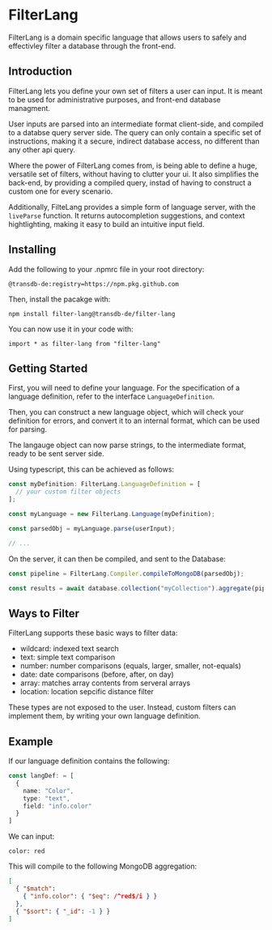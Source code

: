 # FilterLang

FilterLang is a domain specific language that allows users to safely and effectivley filter a database through the front-end.

## Introduction

FilterLang lets you define your own set of filters a user can input. It is meant to be used for administrative purposes, and front-end database managment.

User inputs are parsed into an intermediate format client-side, and compiled to a databse query server side.
The query can only contain a specific set of instructions, making it a secure, indirect database access, no different than any other api query.

Where the power of FilterLang comes from, is being able to define a huge, versatile set of filters, without having to clutter your ui.
It also simplifies the back-end, by providing a compiled query, instad of having to construct a custom one for every scenario.

Additionally, FilteLang provides a simple form of language server, with the `liveParse` function.
It returns autocompletion suggestions, and context hightlighting, making it easy to build an intuitive input field.

## Installing

Add the following to your .npmrc file in your root directory:

`@transdb-de:registry=https://npm.pkg.github.com`

Then, install the pacakge with:

`npm install filter-lang@transdb-de/filter-lang`

You can now use it in your code with:

`import * as filter-lang from "filter-lang"`

## Getting Started

First, you will need to define your language. For the specification of a language definition, refer to the interface `LanguageDefinition`.

Then, you can construct a new language object, which will check your definition for errors, and convert it to an internal format, which can be used for parsing.

The langauge object can now parse strings, to the intermediate format, ready to be sent server side.

Using typescript, this can be achieved as follows:

```ts
const myDefinition: FilterLang.LanguageDefinition = [
  // your custom filter objects
];

const myLanguage = new FilterLang.Language(myDefinition);

const parsedObj = myLanguage.parse(userInput);

// ...
```

On the server, it can then be compiled, and sent to the Database:

```ts
const pipeline = FilterLang.Compiler.compileToMongoDB(parsedObj);

const results = await database.collection("myCollection").aggregate(pipeline).toArray();
```

## Ways to Filter

FilterLang supports these basic ways to filter data:

* wildcard: indexed text search
* text: simple text comparison
* number: number comparisons (equals, larger, smaller, not-equals)
* date: date comparisons (before, after, on day)
* array: matches array contents from serveral arrays
* location: location sepcific distance filter

These types are not exposed to the user. Instead, custom filters can implement them, by writing your own language definition.

## Example

If our language definition contains the following:

```ts
const langDef: = [
  {
    name: "Color",
    type: "text",
    field: "info.color"
  }
]
```

We can input:

`color: red`

This will compile to the following MongoDB aggregation:

```json
[
  { "$match":
    { "info.color": { "$eq": /^red$/i } } 
  },
  { "$sort": { "_id": -1 } }
]
```
